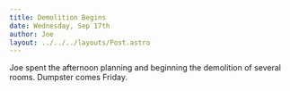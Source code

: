 ```yaml
---
title: Demolition Begins
date: Wednesday, Sep 17th
author: Joe
layout: ../../../layouts/Post.astro
---
```


Joe spent the afternoon planning and beginning the demolition of several rooms. Dumpster comes Friday.
